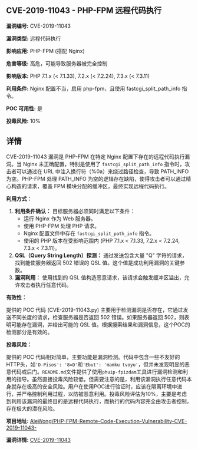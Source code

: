 ## CVE-2019-11043 - PHP-FPM 远程代码执行

**漏洞编号:** CVE-2019-11043

**漏洞类型:** 远程代码执行

**影响应用:** PHP-FPM (搭配 Nginx)

**危害等级:** 高危，可能导致服务器被完全控制

**影响版本:** PHP 7.1.x (< 7.1.33), 7.2.x (< 7.2.24), 7.3.x (< 7.3.11)

**利用条件:** Nginx 配置不当，启用 php-fpm，且使用 fastcgi_split_path_info 指令。

**POC 可用性:** 是

**投毒风险:** 10%

## 详情

CVE-2019-11043 漏洞是 PHP-FPM 在特定 Nginx 配置下存在的远程代码执行漏洞。当 Nginx 未正确配置，特别是使用了 `fastcgi_split_path_info` 指令时，攻击者可以通过在 URL 中注入换行符（%0a）来绕过路径检查，导致 PATH_INFO 为空。PHP-FPM 处理 PATH_INFO 为空的逻辑存在缺陷，使得攻击者可以通过精心构造的请求，覆盖 FPM 模块分配的缓冲区，最终实现远程代码执行。

**利用方式：**

1.  **利用条件确认：** 目标服务器必须同时满足以下条件：
    *   运行 Nginx 作为 Web 服务器。
    *   使用 PHP-FPM 处理 PHP 请求。
    *   Nginx 配置文件中存在 `fastcgi_split_path_info` 指令。
    *   使用的 PHP 版本在受影响范围内 (PHP 7.1.x < 7.1.33, 7.2.x < 7.2.24, 7.3.x < 7.3.11)。
2.  **QSL（Query String Length）探测：** 通过发送包含大量 "Q" 字符的请求，找到能使服务器返回 502 错误的 QSL 值。这个值是成功利用漏洞的关键参数。
3.  **漏洞利用：** 使用找到的 QSL 值构造恶意请求，该请求会触发缓冲区溢出，允许攻击者执行任意代码。

**有效性：**

提供的 POC 代码 (CVE-2019-11043.py) 主要用于检测漏洞是否存在，它通过发送不同长度的请求，检查服务器是否返回 502 错误。如果服务器返回 502，则表明可能存在漏洞，并给出可能的 QSL 值。根据搜索结果和漏洞信息，这个POC的检测部分是有效的。

**投毒风险：**

提供的 POC 代码相对简单，主要功能是漏洞检测。代码中包含一些不友好的HTTP头，如`'D-Pisos': '8=D'`和`'Ebut': 'mamku tvoyu'`，但并未发现明显的恶意代码或后门。`README.md`文件提供了使用`phuip-fpizdam`工具进行漏洞检测和利用的指导。虽然直接投毒风险较低，但需要注意的是，利用该漏洞执行任意代码本身就存在极高的安全风险。用户在使用POC进行验证时，应该在隔离环境中进行，并严格控制利用过程，以防被恶意利用。投毒风险评估为10%，主要是考虑到利用该漏洞的最终目的是远程代码执行，而执行的代码内容完全由攻击者控制，存在极大的潜在风险。



**项目地址:** [AleWong/PHP-FPM-Remote-Code-Execution-Vulnerability-CVE-2019-11043-](https://github.com/AleWong/PHP-FPM-Remote-Code-Execution-Vulnerability-CVE-2019-11043-)

**漏洞详情:** [CVE-2019-11043](https://nvd.nist.gov/vuln/detail/CVE-2019-11043)